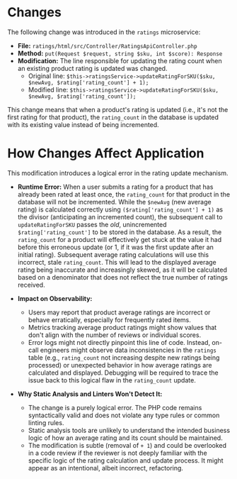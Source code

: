 # Changes

The following change was introduced in the `ratings` microservice:

*   **File:** `ratings/html/src/Controller/RatingsApiController.php`
*   **Method:** `put(Request $request, string $sku, int $score): Response`
*   **Modification:** The line responsible for updating the rating count when an existing product rating is updated was changed.
    *   Original line: `$this->ratingsService->updateRatingForSKU($sku, $newAvg, $rating['rating_count'] + 1);`
    *   Modified line: `$this->ratingsService->updateRatingForSKU($sku, $newAvg, $rating['rating_count']);`

This change means that when a product's rating is updated (i.e., it's not the first rating for that product), the `rating_count` in the database is updated with its existing value instead of being incremented.

# How Changes Affect Application

This modification introduces a logical error in the rating update mechanism.

*   **Runtime Error:** When a user submits a rating for a product that has already been rated at least once, the `rating_count` for that product in the database will not be incremented. While the `$newAvg` (new average rating) is calculated correctly using `($rating['rating_count'] + 1)` as the divisor (anticipating an incremented count), the subsequent call to `updateRatingForSKU` passes the *old*, unincremented `$rating['rating_count']` to be stored in the database. 
    As a result, the `rating_count` for a product will effectively get stuck at the value it had before this erroneous update (or 1, if it was the first update after an initial rating). Subsequent average rating calculations will use this incorrect, stale `rating_count`. This will lead to the displayed average rating being inaccurate and increasingly skewed, as it will be calculated based on a denominator that does not reflect the true number of ratings received.

*   **Impact on Observability:**
    *   Users may report that product average ratings are incorrect or behave erratically, especially for frequently rated items.
    *   Metrics tracking average product ratings might show values that don't align with the number of reviews or individual scores.
    *   Error logs might not directly pinpoint this line of code. Instead, on-call engineers might observe data inconsistencies in the `ratings` table (e.g., `rating_count` not increasing despite new ratings being processed) or unexpected behavior in how average ratings are calculated and displayed. Debugging will be required to trace the issue back to this logical flaw in the `rating_count` update.

*   **Why Static Analysis and Linters Won't Detect It:**
    *   The change is a purely logical error. The PHP code remains syntactically valid and does not violate any type rules or common linting rules.
    *   Static analysis tools are unlikely to understand the intended business logic of how an average rating and its count should be maintained.
    *   The modification is subtle (removal of `+ 1`) and could be overlooked in a code review if the reviewer is not deeply familiar with the specific logic of the rating calculation and update process. It might appear as an intentional, albeit incorrect, refactoring.